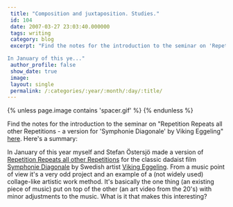 ```yaml
---
 title: "Composition and juxtaposition. Studies."
 id: 104
 date: 2007-03-27 23:03:40.000000
 tags: writing
 category: blog
 excerpt: "Find the notes for the introduction to the seminar on 'Repetition Repeats all other Repetitions - a version for 'Symphonie Diagonale' by Viking Eggeling' here. Here's a summary:

In January of this ye..."
 author_profile: false
 show_date: true
 image: 
 layout: single
 permalink: /:categories/:year/:month/:day/:title/
---
```

{% unless page.image contains 'spacer.gif' %}
{% endunless %}

Find the notes for the introduction to the seminar on "Repetition Repeats all other Repetitions - a version for 'Symphonie Diagonale' by Viking Eggeling" <a href="http://www.henrikfrisk.com/index.jsp?id=docs&field=id&query=16">here</a>. Here's a summary:



In January of this year myself and Stefan &Ouml;stersj&ouml; made a
version of <a
href="http://www.henrikfrisk.com/index.jsp?metaId=music&id=comp&field=id&query=9&show=1#9">Repetition
Repeats all other Repetitions</a> for the classic dadaist film <a
href="http://www.rooke.se/diasymf/diagonal3.html">Symphonie
Diagonale</a> by Swedish artist <a
href="http://en.wikipedia.org/wiki/Viking_Eggeling">Viking
Eggeling</a>. From a music point of view it's a very odd project and
an example of a (not widely used) collage-like artistic work
method. It's basically the one thing (an existing piece of music) put
on top of the other (an art video from the 20's) with minor
adjustments to the music. What is it that makes this interesting?
